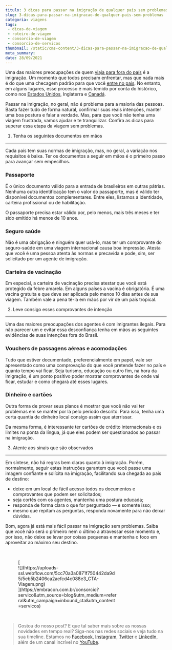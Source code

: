 ```yaml
---
titulo: 3 dicas para passar na imigração de qualquer país sem problemas
slug: 3-dicas-para-passar-na-imigracao-de-qualquer-pais-sem-problemas
categoria: viagens
tags:
 - dicas-de-viagem
 - roteiro-de-viagem
 - consorcio-de-viagem
 - consorcio-de-servicos
thumbnail: /static/cms-content/3-dicas-para-passar-na-imigracao-de-qualquer-pais-sem-problemas.jpg
meta_summary: 
date: 28/09/2021
---
```

Uma das maiores preocupações de quem [viaja para fora do país](https://www.embracon.com.br/blog/conheca-5-formas-para-pagar-uma-viagem-e-escolha-a-melhor-para-voce) é a imigração. Um momento que todos precisam enfrentar, mas que nada mais é do que uma checagem padrão para que você [entre no país](https://www.embracon.com.br/blog/quais-as-maiores-vantagens-de-fazer-intercambio-nos-eua). No entanto, em alguns lugares, esse processo é mais temido por conta do histórico, como nos [Estados Unidos](https://www.embracon.com.br/blog/viajar-para-miami-confira-5-dicas), Inglaterra e [Canadá](https://www.embracon.com.br/blog/entenda-as-vantagens-de-fazer-um-intercambio-no-canada).

Passar na imigração, no geral, não é problema para a maioria das pessoas. Basta fazer tudo de forma natural, confirmar suas reais intenções, manter uma boa postura e falar a verdade. Mas, para que você não tenha uma viagem frustrada, vamos ajudar e te tranquilizar. Confira as dicas para superar essa etapa da viagem sem problemas.

1. Tenha os seguintes documentos em mãos
----------------------------------------

Cada país tem suas normas de imigração, mas, no geral, a variação nos requisitos é baixa. Ter os documentos a seguir em mãos é o primeiro passo para avançar sem empecilhos.

### Passaporte

É o único documento válido para a entrada de brasileiros em outras pátrias. Nenhuma outra identificação tem o valor do passaporte, mas é válido ter disponível documentos complementares. Entre eles, listamos a identidade, carteira profissional ou de habilitação.

O passaporte precisa estar válido por, pelo menos, mais três meses e ter sido emitido há menos de 10 anos.

### Seguro saúde

Não é uma obrigação e ninguém quer usá-lo, mas ter um comprovante do seguro-saúde em uma viagem internacional causa boa impressão. Atesta que você é uma pessoa atenta às normas e precavida e pode, sim, ser solicitado por um agente de imigração.

### Carteira de vacinação

Em especial, a carteira de vacinação precisa atestar que você está protegido da febre amarela. Em alguns países a vacina é obrigatória. É uma vacina gratuita e que deve ser aplicada pelo menos 10 dias antes de sua viagem. Também vale a pena tê-la em mãos por vir de um país tropical.

2. Leve consigo esses comprovantes de intenção
----------------------------------------------

Uma das maiores preocupações dos agentes é com imigrantes ilegais. Para não parecer um e evitar essa desconfiança tenha em mãos as seguintes evidências de suas intenções fora do Brasil.

### Vouchers de passagens aéreas e acomodações

Tudo que estiver documentado, preferencialmente em papel, vale ser apresentado como uma comprovação do que você pretende fazer no país e quanto tempo vai ficar. Seja turismo, educação ou outro fim, na hora da imigração, é um ponto positivo poder mostrar comprovantes de onde vai ficar, estudar e como chegará até esses lugares.

### Dinheiro e cartões

Outra forma de provar seus planos é mostrar que você não vai ter problemas em se manter por lá pelo período descrito. Para isso, tenha uma certa quantia de dinheiro local consigo assim que aterrissar.

Da mesma forma, é interessante ter cartões de crédito internacionais e os limites na ponta da língua, já que eles podem ser questionados ao passar na imigração.

3. Atente aos sinais que são observados
---------------------------------------

Em síntese, não há regras bem claras quanto à imigração. Porém, normalmente, seguir estas instruções garantem que você passe uma imagem confiante e solícita na imigração, facilitando sua chegada ao país de destino:

- deixe em um local de fácil acesso todos os documentos e comprovantes que podem ser solicitados;
- seja cortês com os agentes, mantenha uma postura educada;
- responda de forma clara o que for perguntado — e somente isso;
- mesmo que repitam as perguntas, responda novamente para não deixar dúvidas.

Bom, agora já está mais fácil passar na imigração sem problemas. Saiba que você não será o primeiro nem o último a atravessar esse momento e, por isso, não deixe se levar por coisas pequenas e mantenha o foco em aproveitar ao máximo seu destino.

‍

<figure class="w-richtext-figure-type-image w-richtext-align-center" style="max-width:310px">[<div>![](https://uploads-ssl.webflow.com/5cc70a3a0871f750442da9d5/5eb5b2406ca2aefcd4c088e3_CTA-Viagem.png)</div>](https://embracon.com.br/consorcio?servico&utm_source=blog&utm_medium=referral&utm_campaign=inbound_cta&utm_content=servicos)</figure>‍

> Gostou do nosso post? E que tal saber mais sobre as nossas novidades em tempo real? Siga-nos nas redes sociais e veja tudo na sua timeline. Estamos no [Facebook](https://www.facebook.com/embracon/), [Instagram](https://www.instagram.com/embraconoficial/), [Twitter](https://twitter.com/embracon) e [LinkedIn](https://www.linkedin.com/company/1018875/), além de um canal incrível no [YouTube](https://www.youtube.com/channel/UCL-Y0mv9zc73Iek48NLUBzQ).

‍
